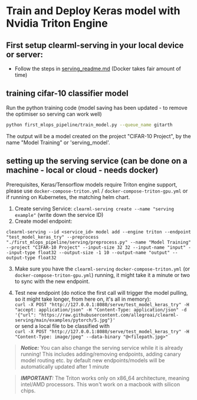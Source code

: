 # Train and Deploy Keras model with Nvidia Triton Engine

## First setup clearml-serving in your local device or server:
- Follow the steps in [serving_readme.md](https://github.com/GitarthVaishnav/First_MLOPS_Pipeline/blob/development/first_mlops_pipeline/serving/serving_readme.md)  (Docker takes fair amount of time)

## training cifar-10 classifier model


Run the python training code (model saving  has been updated - to remove the optimiser so serving can work well)

```bash
python first_mlops_pipeline/train_model.py --queue_name gitarth
```

The output will be a model created on the project "CIFAR-10 Project", by the name "Model Training" or 'serving_model'.

## setting up the serving service (can be done on a machine - local or cloud - needs docker)

Prerequisites, Keras/Tensorflow models require Triton engine support, please use `docker-compose-triton.yml` / `docker-compose-triton-gpu.yml` or if running on Kubernetes, the matching helm chart.

1. Create serving Service: `clearml-serving create --name "serving example"` (write down the service ID)
2. Create model endpoint: 

 `clearml-serving --id <service_id> model add --engine triton --endpoint "test_model_keras_try" --preprocess "./first_mlops_pipeline/serving/preprocess.py" --name "Model Training" --project "CIFAR-10 Project" --input-size 32 32 --input-name "input" --input-type float32 --output-size -1 10 --output-name "output" --output-type float32   
`

3. Make sure you have the `clearml-serving` `docker-compose-triton.yml` (or `docker-compose-triton-gpu.yml`) running, it might take it a minute or two to sync with the new endpoint.

4. Test new endpoint (do notice the first call will trigger the model pulling, so it might take longer, from here on, it's all in memory): \
  `curl -X POST "http://127.0.0.1:8080/serve/test_model_keras_try" -H "accept: application/json" -H "Content-Type: application/json" -d '{"url": "https://raw.githubusercontent.com/allegroai/clearml-serving/main/examples/pytorch/5.jpg"}'`
 \
  or send a local file to be classified with \
  `curl -X POST "http://127.0.0.1:8080/serve/test_model_keras_try" -H "Content-Type: image/jpeg" --data-binary "@<filepath.jpg>"`

> **_Notice:_**  You can also change the serving service while it is already running!
This includes adding/removing endpoints, adding canary model routing etc.
by default new endpoints/models will be automatically updated after 1 minute

> **_IMPORTANT:_** The Triton works only on x86_64 architecture, meaning intel/AMD processors. This won't work on a macbook with silicon chips.